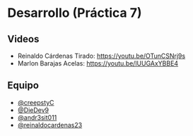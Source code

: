 # Desarrollo (Práctica 7)

## Videos
- Reinaldo Cárdenas Tirado: https://youtu.be/OTunCSNrj9s
- Marlon Barajas Acelas: https://youtu.be/lUUGAxYBBE4

## Equipo

- [@creepstyC](https://github.com/creepstyC)
- [@DieDev9](https://github.com/DieDev9)
- [@andr3sit011](https://github.com/%20andr3sit011e)
- [@reinaldocardenas23](https://github.com/reinaldocardenas23)
